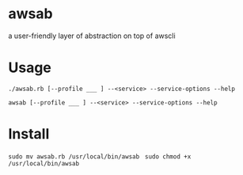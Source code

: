 # awsab
a user-friendly layer of abstraction on top of awscli

# Usage

`./awsab.rb [--profile ___ ] --<service> --service-options --help `

`awsab [--profile ___ ] --<service> --service-options --help `

# Install
`sudo mv awsab.rb /usr/local/bin/awsab `
`sudo chmod +x /usr/local/bin/awsab `


